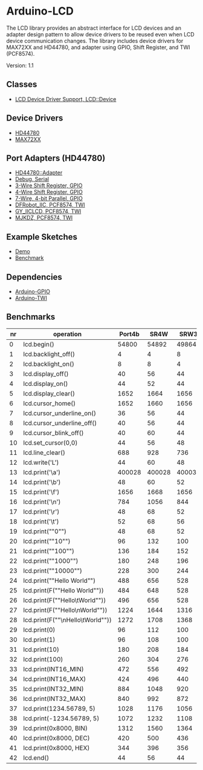 # Arduino-LCD
The LCD library provides an abstract interface for LCD devices and an
adapter design pattern to allow device drivers to be reused even when
LCD device communication changes. The library includes device drivers
for MAX72XX and HD44780, and adapter using GPIO, Shift Register, and
TWI (PCF8574).

Version: 1.1

## Classes

* [LCD Device Driver Support, LCD::Device](./src/LCD.h)

## Device Drivers

* [HD44780](./src/Driver/HD44780.h)
* [MAX72XX](./src/Driver/MAX72XX.h)

## Port Adapters (HD44780)

* [HD44780::Adapter](./src/Driver/HD44780.h)
* [Debug, Serial](./src/Adapter/Debug.h)
* [3-Wire Shift Register, GPIO](./src/Adapter/SR3W.h)
* [4-Wire Shift Register, GPIO](./src/Adapter/SR4W.h)
* [7-Wire, 4-bit Parallel, GPIO](./src/Adapter/Port4b.h)
* [DFRobot_IIC, PCF8574, TWI](./src/Adapter/DFRobot_IIC.h)
* [GY_IICLCD, PCF8574, TWI](./src/Adapter/GY_IICLCD.h)
* [MJKDZ, PCF8574, TWI](./src/Adapter/MJKDZ.h)

## Example Sketches

* [Demo](./examples/Demo)
* [Benchmark](./examples/Benchmark)

## Dependencies

* [Arduino-GPIO](https://github.com/mikaelpatel/Arduino-GPIO)
* [Arduino-TWI](https://github.com/mikaelpatel/Arduino-TWI)

## Benchmarks

nr | operation | Port4b | SR4W | SRW3 | SoftTWI | TWI@100 | TWI@400
---|-----------|--------|------|------|---------|---------|--------
0 | lcd.begin() | 54800 | 54892 | 49864 | 58640 | 58892 | 56056
1 | lcd.backlight_off() | 4 | 4 | 8 | 212 | 228 | 88
2 | lcd.backlight_on() | 8 | 8 | 4 | 208 | 224 | 88
3 | lcd.display_off() | 40 | 56 | 44 | 492 | 512 | 172
4 | lcd.display_on() | 44 | 52 | 44 | 488 | 512 | 172
5 | lcd.display_clear() | 1652 | 1664 | 1656 | 2096 | 2120 | 1776
6 | lcd.cursor_home() | 1652 | 1660 | 1656 | 2096 | 2120 | 1784
7 | lcd.cursor_underline_on() | 36 | 56 | 44 | 492 | 512 | 172
8 | lcd.cursor_underline_off() | 40 | 56 | 44 | 484 | 512 | 172
9 | lcd.cursor_blink_off() | 40 | 60 | 44 | 480 | 516 | 172
10 | lcd.set_cursor(0,0) | 44 | 56 | 48 | 496 | 516 | 172
11 | lcd.line_clear() | 688 | 928 | 736 | 7860 | 8292 | 2796
12 | lcd.write('L') | 44 | 60 | 48 | 492 | 520 | 176
13 | lcd.print('\a') | 400028 | 400028 | 400032 | 400444 | 400468 | 400184
14 | lcd.print('\b') | 48 | 60 | 52 | 492 | 524 | 180
15 | lcd.print('\f') | 1656 | 1668 | 1656 | 2100 | 2128 | 1788
16 | lcd.print('\n') | 784 | 1056 | 844 | 8848 | 9324 | 3160
17 | lcd.print('\r') | 48 | 68 | 52 | 500 | 524 | 180
18 | lcd.print('\t') | 52 | 68 | 56 | 500 | 528 | 184
19 | lcd.print(""0"") | 48 | 68 | 52 | 496 | 528 | 180
20 | lcd.print(""10"") | 96 | 132 | 100 | 992 | 1048 | 356
21 | lcd.print(""100"") | 136 | 184 | 152 | 1480 | 1560 | 532
22 | lcd.print(""1000"") | 180 | 248 | 196 | 1976 | 2080 | 708
23 | lcd.print(""10000"") | 228 | 300 | 244 | 2464 | 2600 | 876
24 | lcd.print(""Hello World"") | 488 | 656 | 528 | 5424 | 5708 | 1936
25 | lcd.print(F(""Hello World"")) | 484 | 648 | 528 | 5416 | 5700 | 1928
26 | lcd.print(F(""Hello\tWorld"")) | 496 | 656 | 528 | 5428 | 5708 | 1936
27 | lcd.print(F(""Hello\nWorld"")) | 1224 | 1644 | 1316 | 13776 | 14500 | 4908
28 | lcd.print(F(""\nHello\tWorld"")) | 1272 | 1708 | 1368 | 14272 | 15048 | 5072
29 | lcd.print(0) | 96 | 112 | 100 | 544 | 576 | 228
30 | lcd.print(1) | 96 | 108 | 100 | 540 | 572 | 228
31 | lcd.print(10) | 180 | 208 | 184 | 1076 | 1128 | 444
32 | lcd.print(100) | 260 | 304 | 276 | 1600 | 1680 | 656
33 | lcd.print(INT16_MIN) | 472 | 556 | 492 | 3156 | 3312 | 1256
34 | lcd.print(INT16_MAX) | 424 | 496 | 440 | 2668 | 2800 | 1076
35 | lcd.print(INT32_MIN) | 884 | 1048 | 920 | 5808 | 6104 | 2324
36 | lcd.print(INT32_MAX) | 840 | 992 | 872 | 5320 | 5576 | 2144
37 | lcd.print(1234.56789, 5) | 1028 | 1176 | 1056 | 5504 | 5780 | 2340
38 | lcd.print(-1234.56789, 5) | 1072 | 1232 | 1108 | 6000 | 6288 | 2516
39 | lcd.print(0x8000, BIN) | 1312 | 1560 | 1364 | 8484 | 8896 | 3404
40 | lcd.print(0x8000, DEC) | 420 | 500 | 436 | 2668 | 2792 | 1080
41 | lcd.print(0x8000, HEX) | 344 | 396 | 356 | 2132 | 2244 | 860
42 | lcd.end() | 44 | 56 | 44 | 496 | 512 | 172
